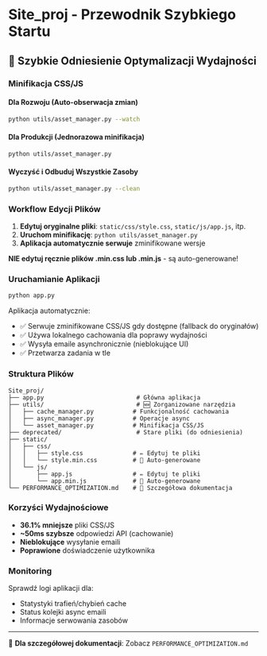# Site_proj - Przewodnik Szybkiego Startu

## 🚀 Szybkie Odniesienie Optymalizacji Wydajności

### Minifikacja CSS/JS

#### Dla Rozwoju (Auto-obserwacja zmian)
```bash
python utils/asset_manager.py --watch
```

#### Dla Produkcji (Jednorazowa minifikacja)
```bash
python utils/asset_manager.py
```

#### Wyczyść i Odbuduj Wszystkie Zasoby
```bash
python utils/asset_manager.py --clean
```

### Workflow Edycji Plików

1. **Edytuj oryginalne pliki**: `static/css/style.css`, `static/js/app.js`, itp.
2. **Uruchom minifikację**: `python utils/asset_manager.py`
3. **Aplikacja automatycznie serwuje** zminifikowane wersje

**NIE edytuj ręcznie plików .min.css lub .min.js** - są auto-generowane!

### Uruchamianie Aplikacji

```bash
python app.py
```

Aplikacja automatycznie:
- ✅ Serwuje zminifikowane CSS/JS gdy dostępne (fallback do oryginałów)
- ✅ Używa lokalnego cachowania dla poprawy wydajności
- ✅ Wysyła emaile asynchronicznie (nieblokujące UI)
- ✅ Przetwarza zadania w tle

### Struktura Plików

```
Site_proj/
├── app.py                          # Główna aplikacja
├── utils/                          # 🆕 Zorganizowane narzędzia
│   ├── cache_manager.py           # Funkcjonalność cachowania
│   ├── async_manager.py           # Operacje async
│   └── asset_manager.py           # Minifikacja CSS/JS
├── deprecated/                     # Stare pliki (do odniesienia)
├── static/
│   ├── css/
│   │   ├── style.css              # ✏️ Edytuj te pliki
│   │   └── style.min.css          # 🤖 Auto-generowane
│   └── js/
│       ├── app.js                 # ✏️ Edytuj te pliki
│       └── app.min.js             # 🤖 Auto-generowane
└── PERFORMANCE_OPTIMIZATION.md    # 📖 Szczegółowa dokumentacja
```

### Korzyści Wydajnościowe

- **36.1% mniejsze** pliki CSS/JS
- **~50ms szybsze** odpowiedzi API (cachowanie)
- **Nieblokujące** wysyłanie emaili
- **Poprawione** doświadczenie użytkownika

### Monitoring

Sprawdź logi aplikacji dla:
- Statystyki trafień/chybień cache
- Status kolejki async emaili
- Informacje serwowania zasobów

---

📖 **Dla szczegółowej dokumentacji**: Zobacz `PERFORMANCE_OPTIMIZATION.md`